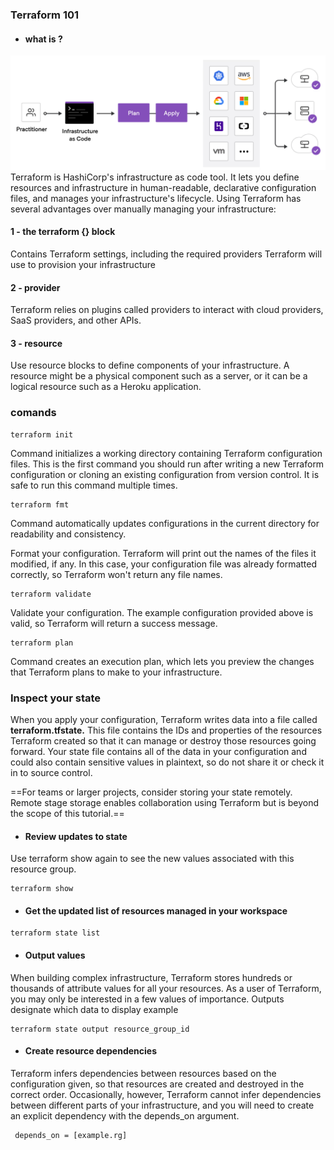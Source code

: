 ### Terraform 101
 - #### what is ? 
 ![alt text](/images/image.png)
 Terraform is HashiCorp's infrastructure as code tool. It lets you define resources and infrastructure in human-readable, declarative configuration files, and manages your infrastructure's lifecycle. Using Terraform has several advantages over manually managing your infrastructure:

 #### 1 - the terraform {} block 
 Contains Terraform settings, including the required providers Terraform will use to provision your infrastructure
 
 #### 2 - provider
Terraform relies on plugins called providers to interact with cloud providers, SaaS providers, and other APIs.

#### 3 - resource
Use resource blocks to define components of your infrastructure. A resource might be a physical component such as a server, or it can be a logical resource such as a Heroku application.

### comands
```
terraform init 
```
Command initializes a working directory containing Terraform configuration files. This is the first command you should run after writing a new Terraform configuration or cloning an existing configuration from version control. It is safe to run this command multiple times.
```
terraform fmt
```
Command automatically updates configurations in the current directory for readability and consistency.

Format your configuration. Terraform will print out the names of the files it modified, if any. In this case, your configuration file was already formatted correctly, so Terraform won't return any file names.

```
terraform validate
```
Validate your configuration. The example configuration provided above is valid, so Terraform will return a success message.

```
terraform plan
```
Command creates an execution plan, which lets you preview the changes that Terraform plans to make to your infrastructure. 

### Inspect your state
When you apply your configuration, Terraform writes data into a file called **terraform.tfstate.** This file contains the IDs and properties of the resources Terraform created so that it can manage or destroy those resources going forward. Your state file contains all of the data in your configuration and could also contain sensitive values in plaintext, so do not share it or check it in to source control.

==For teams or larger projects, consider storing your state remotely. Remote stage storage enables collaboration using Terraform but is beyond the scope of this tutorial.==

- #### Review updates to state
Use terraform show again to see the new values associated with this resource group.
```
terraform show
```

- #### Get the updated list of resources managed in your workspace
```
terraform state list
```

- #### Output values
When building complex infrastructure, Terraform stores hundreds or thousands of attribute values for all your resources. As a user of Terraform, you may only be interested in a few values of importance. Outputs designate which data to display
example
```
terraform state output resource_group_id
```

- #### Create resource dependencies
Terraform infers dependencies between resources based on the configuration given, so that resources are created and destroyed in the correct order. Occasionally, however, Terraform cannot infer dependencies between different parts of your infrastructure, and you will need to create an explicit dependency with the depends_on argument.
```
 depends_on = [example.rg]
```